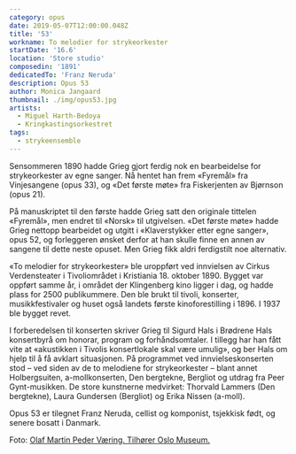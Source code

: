 ```yaml
---
category: opus
date: 2019-05-07T12:00:00.048Z
title: '53'
workname: To melodier for strykeorkester
startDate: '16.6'
location: 'Store studio'
composedin: '1891'
dedicatedTo: 'Franz Neruda'
description: Opus 53
author: Monica Jangaard
thumbnail: ./img/opus53.jpg
artists:
  - Miguel Harth-Bedoya
  - Kringkastingsorkestret
tags:
  - strykeensemble
---
```

Sensommeren 1890 hadde Grieg gjort ferdig nok en bearbeidelse for strykeorkester av egne sanger. Nå hentet han frem «Fyremål» fra Vinjesangene (opus 33), og «Det første møte» fra Fiskerjenten av Bjørnson (opus 21).  

På manuskriptet til den første hadde Grieg satt den originale tittelen «Fyremål», men endret til «Norsk» til utgivelsen. «Det første møte» hadde Grieg nettopp bearbeidet og utgitt i «Klaverstykker etter egne sanger», opus 52, og forleggeren ønsket derfor at han skulle finne en annen av sangene til dette neste opuset. Men Grieg fikk aldri ferdigstilt noe alternativ.  

«To melodier for strykeorkester» ble uroppført ved innvielsen av Cirkus Verdensteater i Tivoliområdet i Kristiania 18. oktober 1890. Bygget var oppført samme år, i området der Klingenberg kino ligger i dag, og hadde plass for 2500 publikummere. Den ble brukt til tivoli, konserter, musikkfestivaler og huset også landets første kinoforestilling i 1896. I 1937 ble bygget revet.  

I forberedelsen til konserten skriver Grieg til Sigurd Hals i Brødrene Hals konsertbyrå om honorar, program og forhåndsomtaler. I tillegg har han fått vite at «akustikken i Tivolis konsertlokale skal være umulig», og ber Hals om hjelp til å få avklart situasjonen. På programmet ved innvielseskonserten stod – ved siden av de to melodiene for strykeorkester – blant annet Holbergsuiten, a-mollkonserten, Den bergtekne, Bergliot og utdrag fra Peer Gynt-musikken. De store kunstnerne medvirket: Thorvald Lammers (Den bergtekne), Laura Gundersen (Bergliot) og Erika Nissen (a-moll).

Opus 53 er tilegnet Franz Neruda, cellist og komponist, tsjekkisk født, og senere bosatt i Danmark.

Foto: <a href="http://www.oslobilder.no/OMU/OB.F01068" target="_blank">Olaf Martin Peder Væring. Tilhører Oslo Museum.</a>
